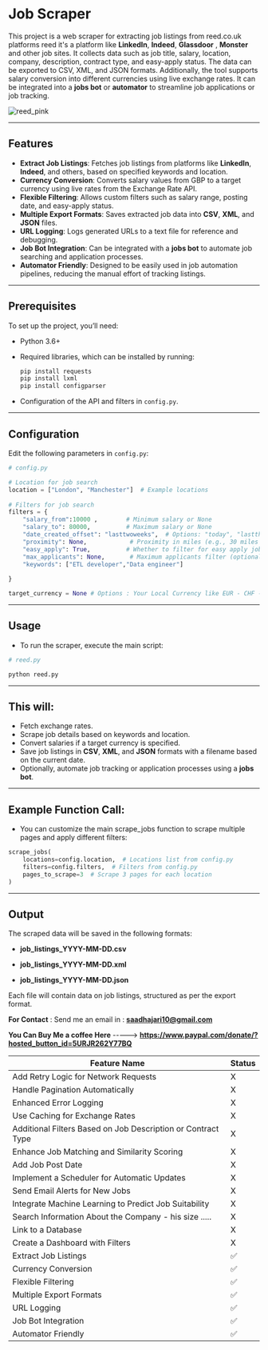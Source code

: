 # Job Scraper

This project is a web scraper for extracting job listings from reed.co.uk platforms reed it's a platform like **LinkedIn**, **Indeed**, **Glassdoor** , **Monster**  and other job sites. It collects data such as job title, salary, location, company, description, contract type, and easy-apply status. The data can be exported to CSV, XML, and JSON formats. Additionally, the tool supports salary conversion into different currencies using live exchange rates. It can be integrated into a **jobs bot** or **automator** to streamline job applications or job tracking.


![reed_pink](https://github.com/user-attachments/assets/84891cb2-741d-463e-b985-b8b125af9d17)

---

## Features

- **Extract Job Listings**: Fetches job listings from platforms like **LinkedIn**, **Indeed**, and others, based on specified keywords and location.
- **Currency Conversion**: Converts salary values from GBP to a target currency using live rates from the Exchange Rate API.
- **Flexible Filtering**: Allows custom filters such as salary range, posting date, and easy-apply status.
- **Multiple Export Formats**: Saves extracted job data into **CSV**, **XML**, and **JSON** files.
- **URL Logging**: Logs generated URLs to a text file for reference and debugging.
- **Job Bot Integration**: Can be integrated with a **jobs bot** to automate job searching and application processes.
- **Automator Friendly**: Designed to be easily used in job automation pipelines, reducing the manual effort of tracking listings.

---

## Prerequisites

To set up the project, you’ll need:

- Python 3.6+
- Required libraries, which can be installed by running:

    ```bash
    pip install requests
    pip install lxml
    pip install configparser

    ```

- Configuration of the API and filters in `config.py`.

---

## Configuration

Edit the following parameters in `config.py`:

```python
# config.py

# Location for job search
location = ["London", "Manchester"]  # Example locations
  
# Filters for job search
filters = {
    "salary_from":10000 ,        # Minimum salary or None
    "salary_to": 80000,          # Maximum salary or None
    "date_created_offset": "lasttwoweeks",  # Options: "today", "lastthreedays", "lastweek", "lasttwoweeks", or None
    "proximity": None,            # Proximity in miles (e.g., 30 miles from the location)
    "easy_apply": True,          # Whether to filter for easy apply jobs
    "max_applicants": None,       # Maximum applicants filter (optional) or None
    "keywords": ["ETL developer","Data engineer"]
         
}

target_currency = None # Options : Your Local Currency like EUR - CHF - MAD  ...... or NONE ---> Pound
```
---

## Usage 
- To run the scraper, execute the main script:

```python
# reed.py 

python reed.py 
```

---
## This will:

- Fetch exchange rates.
- Scrape job details based on keywords and location.
- Convert salaries if a target currency is specified.
- Save job listings in **CSV**, **XML**, and **JSON** formats with a filename based on the current date.
- Optionally, automate job tracking or application processes using a **jobs bot**.

---
## Example Function Call:

- You can customize the main scrape_jobs function to scrape multiple pages and apply different filters:

```python
scrape_jobs(
    locations=config.location,  # Locations list from config.py
    filters=config.filters,  # Filters from config.py
    pages_to_scrape=3  # Scrape 3 pages for each location
)
```
---

## Output
The scraped data will be saved in the following formats:

- **job_listings_YYYY-MM-DD.csv**

- **job_listings_YYYY-MM-DD.xml**

- **job_listings_YYYY-MM-DD.json**


Each file will contain data on job listings, structured as per the export format.

**For Contact** : Send me an email in : **saadhajari10@gmail.com**

**You Can Buy Me a coffee Here** -----> **https://www.paypal.com/donate/?hosted_button_id=5URJR262Y77BQ**


| Feature Name                                           | Status   |
|--------------------------------------------------------|----------|
| Add Retry Logic for Network Requests                   | X        |
| Handle Pagination Automatically                        | X        |
| Enhanced Error Logging                                 | X        |
| Use Caching for Exchange Rates                         | X        |
| Additional Filters Based on Job Description or Contract Type | X        |
| Enhance Job Matching and Similarity Scoring            | X        |
| Add Job Post Date                                      | X        |
| Implement a Scheduler for Automatic Updates            | X        |
| Send Email Alerts for New Jobs                         | X        |
| Integrate Machine Learning to Predict Job Suitability  | X        |
| Search Information About the Company - his size .....  | X          |
| Link to a Database                                     | X          |
| Create a Dashboard with Filters                        | X          |
| Extract Job Listings                                   | ✅       |
| Currency Conversion                                    | ✅       |
| Flexible Filtering                                     | ✅       |
| Multiple Export Formats                                | ✅       |
| URL Logging                                            | ✅       |
| Job Bot Integration                                    | ✅       |
| Automator Friendly                                     | ✅       | 




